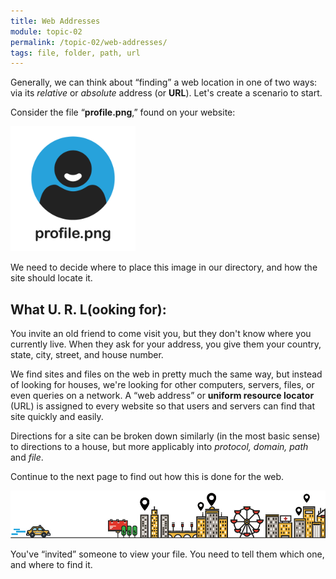 ```yaml
---
title: Web Addresses
module: topic-02
permalink: /topic-02/web-addresses/
tags: file, folder, path, url
---
```


<div class="divider-heading"></div>

Generally, we can think about “finding” a web location in one of two ways: via its _relative_ or _absolute_ address (or **URL**). Let's create a scenario to start.

Consider the file “**profile.png**,” found on your website:

<img src="../img/url-profile.png" alt="profile placeholder" style="width: 200px;" />

We need to decide where to place this image in our directory, and how the site should locate it.


## What U. R. L(ooking for):
You invite an old friend to come visit you, but they don't know where you currently live. When they ask for your address, you give them your country, state, city, street, and house number.

We find sites and files on the web in pretty much the same way, but instead of looking for houses, we're looking for other computers, servers, files, or even queries on a network. A “web address” or **uniform resource locator** (URL) is assigned to every website so that users and servers can find that site quickly and easily.

Directions for a site can be broken down similarly (in the most basic sense) to directions to a house, but more applicably into _protocol, domain, path_ and _file_.

Continue to the next page to find out how this is done for the web.

![City Horizon](../img/url-city.gif)
<div class="img-caption">
  You've “invited” someone to view your file. You need to tell them which one, and where to find it.
</div>
